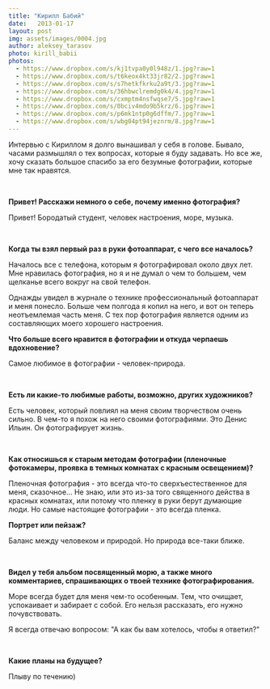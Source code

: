 ```yaml
---
title: "Кирилл Бабий"
date:   2013-01-17
layout: post
img: assets/images/0004.jpg
author: aleksey_tarasov
photo: kirill_babii
photos: 
  - https://www.dropbox.com/s/kj1tvpa0y0l948z/1.jpg?raw=1
  - https://www.dropbox.com/s/t6keox4kt33jr82/2.jpg?raw=1
  - https://www.dropbox.com/s/s7hetkfkrku2a9t/3.jpg?raw=1
  - https://www.dropbox.com/s/36hbwclremdg0k4/4.jpg?raw=1
  - https://www.dropbox.com/s/cxmptm4nsfwqse7/5.jpg?raw=1
  - https://www.dropbox.com/s/0bciv4mdo9b5krz/6.jpg?raw=1
  - https://www.dropbox.com/s/p6mk1ntp0g6dffm/7.jpg?raw=1
  - https://www.dropbox.com/s/wbg04pt94jeznrm/8.jpg?raw=1
---
```


Интервью с Кириллом я долго вынашивал у себя в голове. Бывало, часами размышлял о тех вопросах, которые я буду задавать. Но все же, хочу сказать большое спасибо за его безумные фотографии, которые мне так нравятся.

<!--more-->

<br>

**Привет! Расскажи немного о себе, почему именно фотография?**

Привет! Бородатый студент, человек настроения, море, музыка.

<br>

**Когда ты взял первый раз в руки фотоаппарат, с чего все началось?**

Началось все с телефона, которым я фотографировал около двух лет.  Мне нравилась фотография, но я и не думал о чем то большем, чем щелканье всего вокруг на свой телефон.

Однажды увидел в журнале о технике профессиональный фотоаппарат и меня понесло.  Больше чем полгода я копил на него, и вот он теперь неотъемлемая часть меня.
С тех пор фотография является одним из составляющих моего хорошего настроения.

**Что больше всего нравится в фотографии и откуда черпаешь вдохновение?**

Самое любимое в фотографии - человек-природа.

<br>

**Есть ли какие-то любимые работы, возможно, других художников?**

Есть человек, который повлиял на меня своим творчеством очень сильно. В чем-то я похож на него своими фотографиями. Это Денис Ильин. Он фотографирует жизнь.

<br>

**Как относишься к старым методам фотографии (пленочные фотокамеры, проявка в темных комнатах с красным освещением)?**

Пленочная фотография - это всегда что-то сверхъестественное для меня, сказочное…
Не знаю, или это из-за того священного действа в красных комнатах,  или потому что пленку в руки берут думающие люди. Но самые настоящие фотографии - это всегда пленка.

**Портрет или пейзаж?**

Баланс между человеком и природой. Но природа все-таки ближе.

<br>

**Видел у тебя альбом посвященный морю, а также много комментариев, спрашивающих о твоей технике фотографирования.**

Море всегда будет для меня  чем-то особенным. Тем, что очищает, успокаивает и забирает с собой. Его нельзя рассказать, его нужно почувствовать.

Я всегда отвечаю вопросом: "А как бы вам хотелось, чтобы я ответил?"

<br>

**Какие планы на будущее?**

Плыву по течению)
